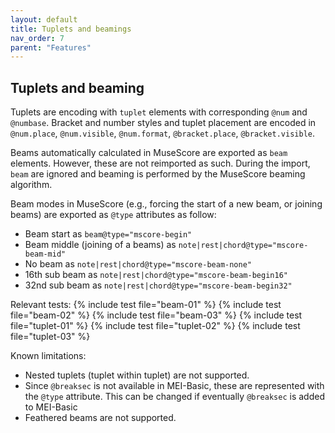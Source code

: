```yaml
---
layout: default
title: Tuplets and beamings
nav_order: 7
parent: "Features"
---
```


## Tuplets and beaming

Tuplets are encoding with `tuplet` elements with corresponding `@num` and `@numbase`. Bracket and number styles and tuplet placement are encoded in `@num.place`, `@num.visible`, `@num.format`, `@bracket.place`, `@bracket.visible`.

Beams automatically calculated in MuseScore are exported as `beam` elements. However, these are not reimported as such. During the import, `beam` are ignored and beaming is performed by the MuseScore beaming algorithm.

Beam modes in MuseScore (e.g., forcing the start of a new beam, or joining beams) are exported as `@type` attributes as follow:

* Beam start as `beam@type="mscore-begin"`
* Beam middle (joining of a beams) as `note|rest|chord@type="mscore-beam-mid"`
* No beam as `note|rest|chord@type="mscore-beam-none"`
* 16th sub beam as `note|rest|chord@type="mscore-beam-begin16"`
* 32nd sub beam as `note|rest|chord@type="mscore-beam-begin32"`

Relevant tests:
{% include test file="beam-01" %}
{% include test file="beam-02" %}
{% include test file="beam-03" %}
{% include test file="tuplet-01" %}
{% include test file="tuplet-02" %}
{% include test file="tuplet-03" %}

Known limitations:
* Nested tuplets (tuplet within tuplet) are not supported.
* Since `@breaksec` is not available in MEI-Basic, these are represented with the `@type` attribute. This can be changed if eventually `@breaksec` is added to MEI-Basic
* Feathered beams are not supported.